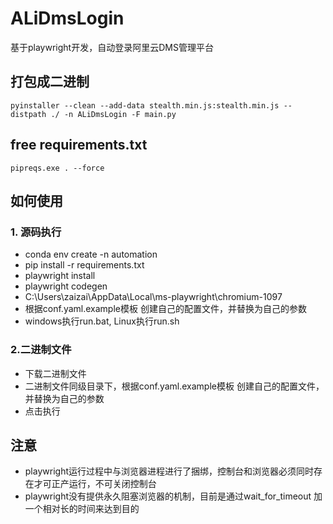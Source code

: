 # ALiDmsLogin
基于playwright开发，自动登录阿里云DMS管理平台

## 打包成二进制
```shell
pyinstaller --clean --add-data stealth.min.js:stealth.min.js --distpath ./ -n ALiDmsLogin -F main.py
```

## free requirements.txt
```shell
pipreqs.exe . --force
```

## 如何使用
### 1. 源码执行
- conda env create -n automation
- pip install -r requirements.txt
- playwright install
- playwright codegen
- C:\Users\zaizai\AppData\Local\ms-playwright\chromium-1097
- 根据conf.yaml.example模板 创建自己的配置文件，并替换为自己的参数
- windows执行run.bat, Linux执行run.sh
  
### 2.二进制文件
- 下载二进制文件
- 二进制文件同级目录下，根据conf.yaml.example模板 创建自己的配置文件，并替换为自己的参数
- 点击执行


## 注意
- playwright运行过程中与浏览器进程进行了捆绑，控制台和浏览器必须同时存在才可正产运行，不可关闭控制台
- playwright没有提供永久阻塞浏览器的机制，目前是通过wait_for_timeout 加一个相对长的时间来达到目的